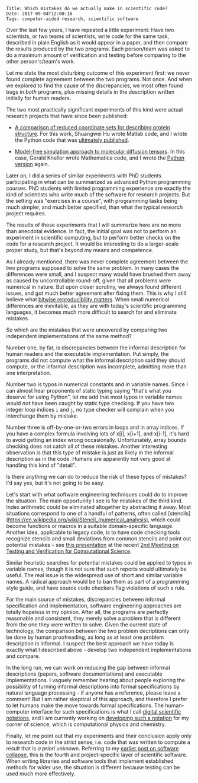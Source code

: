     Title: Which mistakes do we actually make in scientific code?
    Date: 2017-05-04T12:00:16
    Tags: computer-aided research, scientific software

Over the last few years, I have repeated a little experiment: Have two scientists, or two teams of scientists, write code for the same task, described in plain English as it would appear in a paper, and then compare the results produced by the two programs. Each person/team was asked to do a maximum amount of verification and testing before comparing to the other person's/team's work.

<!-- more -->

Let me state the most disturbing outcome of this experiment first: we never found complete agreement between the two programs. Not once. And when we explored to find the cause of the discrepancies, we most often found bugs in *both* programs, plus missing details in the description written initially for human readers.

The two most practically significant experiments of this kind were actual research projects that have since been published:

- [A comparison of reduced coordinate sets for describing protein structure](http://dx.doi.org/10.1063/1.4821598). For this work, Shuangwei Hu wrote Matlab code, and I wrote the Python code that was [ultimately published](https://doi.org/10.6084/m9.figshare.798825.v1).

- [Model-free simulation approach to molecular diffusion tensors](http://dx.doi.org/10.1063/1.4823996). In this case, Gerald Kneller wrote Mathematica code, and I wrote the [Python version](https://doi.org/10.6084/m9.figshare.808594.v1) again.

Later on, I did a series of similar experiments with PhD students participating in what can be summarized as advanced Python programming courses. PhD students with limited programming experience are exactly the kind of scientists who write much of the software for research projects. But the setting was "exercises in a course", with programming tasks being much simpler, and much better specified, than what the typical research project requires.

The results of these experiments that I will summarize here are no more than anecdotal evidence. In fact, the initial goal was not to perform an experiment in scientific computing, but to perform better checks on the code for a research project. It would be interesting to do a larger-scale proper study, but that's beyond my means and competence.

As I already mentioned, there was never complete agreement between the two programs supposed to solve the same problem. In many cases the differences were small, and I suspect many would have brushed them away as caused by uncontrollable round-off, given that all problems were numerical in nature. But upon closer scrutiny, we always found different issues, and got much better agreement after fixing them. This is why I still believe what [bitwise reproducibility matters](https://khinsen.wordpress.com/2015/01/07/why-bitwise-reproducibility-matters/). When small numerical differences are inevitable, as they are with today's scientific programming languages, it becomes much more difficult to search for and eliminate mistakes.

So which are the mistakes that were uncovered by comparing two independent implementations of the same method?

Number one, by far, is discrepancies between the informal description for human readers and the executable implementation. Put simply, the programs did not compute what the informal description said they should compute, or the informal description was incomplete, admitting more than one interpretation.

Number two is typos in numerical constants and in variable names. Since I can almost hear proponents of static typing saying "that's what you deserve for using Python", let me add that most typos in variable names would *not* have been caught by static type checking. If you have two integer loop indices `i` and `j`, no type checker will complain when you interchange them by mistake.

Number three is off-by-one-or-two errors in loops and in array indices. If you have a complex formula involving lots of x[i], x[i+1], and x[i-1], it's hard to avoid getting an index wrong occasionally. Unfortunately, array bounds checking does not catch all of these mistakes. Another interesting observation is that this type of mistake is just as likely in the informal description as in the code. Humans are apparently not very good at handling this kind of "detail".

Is there anything we can do to reduce the risk of these types of mistakes? I'd say yes, but it's not going to be easy.

Let's start with what software engineering techniques could do to improve the situation. The main opportunity I see is for mistakes of the third kind. Index arithmetic could be eliminated altogether by abstracting it away. Most situations correspond to one of a handful of patterns, often called [stencils](https://en.wikipedia.org/wiki/Stencil_(numerical_analysis), which could become functions or macros in a suitable domain-specific language. Another idea, applicable to legacy code, is to have code checking tools recognize stencils and small deviations from common stencils and point out potential mistakes - see [this presentation](https://camfort.github.io/tvcs2017/#contrastin) at the recent
[2nd Meeting on Testing and Verification for Computational Science](https://camfort.github.io/tvcs2017/).

Similar heuristic searches for potential mistakes could be applied to typos in variable names, though it is not sure that such reports would ultimately be useful. The real issue is the widespread use of short and similar variable names. A radical approach would be to ban them as part of a programming style guide, and have source code checkers flag violations of such a rule.

For the main source of mistakes, discrepancies between informal specification and implementation, software engineering approaches are totally hopeless in my opinion. After all, the programs are perfectly reasonable and consistent, they merely solve a problem that is different from the one they were written to solve. Given the current state of technology, the comparison between the two problem decriptions can only be done by human proofreading, as long as at least one problem description is informal. I suspect the best approach we have today is exactly what I described above - develop two independent implementations and compare.

In the long run, we can work on reducing the gap between informal descriptions (papers, software documentations) and executable implementations. I vaguely remember hearing about people exploring the possibility of turning informal descriptions into formal specifications by natural language processing - if anyone has a reference, please leave a comment! But I am rather skeptical of this approach, and therefore I prefer to let humans make the move towards formal specifications. The human-computer interface for such specifications is what I call [digital scientific notations](http://sjscience.org/article?id=527), and I am currently working on [developing such a notation](https://github.com/khinsen/leibniz) for my corner of science, which is computational physics and chemistry.

Finally, let me point out that my experiments and their conclusion apply only to research code in the strict sense, i.e. code that was written to compute a result that is *a priori* unknown. Referring to my [earlier post on software collapse](http://blog.khinsen.net/posts/2017/01/13/sustainable-software-and-reproducible-research-dealing-with-software-collapse/), this is the fourth and project-specific layer of scientific software. When writing libraries and software tools that implement established methods for wider use, the situation is different because testing can be used much more effectively.
